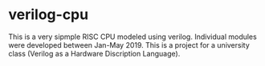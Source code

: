 # verilog-cpu

This is a very sipmple RISC CPU modeled using verilog. Individual modules were developed between Jan-May 2019. This is a project for a university class (Verilog as a Hardware Discription Language). 
